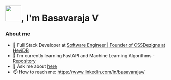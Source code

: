 # <img src="https://emojis.slackmojis.com/emojis/images/1643514869/8809/wave_hello.gif?1643514869" width="50"/>, I'm Basavaraja V

### About me

- 🔭 Full Stack Developer at [Software Engineer | Founder of CSSDezigns at HeyiDB](http://heyidb.com/)
- 🌱 I’m currently learning FastAPI and Machine Learning Algorithms - [Repository](https://github.com/royaldevops/Machine-Learning-Notebooks)
- 💬 Ask me about [here](https://github.com/basavaraja-v/basavaraja-v/issues)
- 📫 How to reach me: https://www.linkedin.com/in/basavarajav/



